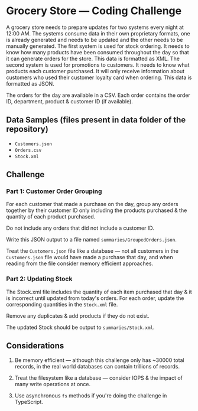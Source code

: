 # Grocery Store — Coding Challenge

A grocery store needs to prepare updates for two systems every night at 12:00 AM. The systems consume data in their own proprietary formats, one is already generated and needs to be updated and the other needs to be manually generated.  The first system is used for stock ordering. It needs to know how many products have been consumed throughout the day so that it can generate orders for the store. This data is formatted as XML. The second system is used for promotions to customers. It needs to know what products each customer purchased. It will only receive information about customers who used their customer loyalty card when ordering. This data is formatted as JSON.

The orders for the day are available in a CSV. Each order contains the order ID, department, product & customer ID (if available).

## Data Samples (files present in data folder of the repository)
 - `Customers.json`
 - `Orders.csv` 
 - `Stock.xml`

## Challenge

### Part 1: Customer Order Grouping

For each customer that made a purchase on the day, group any orders together by their customer ID only including the products purchased & the quantity of each product purchased.

Do not include any orders that did not include a customer ID.

Write this JSON output to a file named `summaries/GroupedOrders.json`.

Treat the `Customers.json` file like a database — not all customers in the `Customers.json` file would have made a purchase that day, and when reading from the file consider memory efficient approaches.

### Part 2: Updating Stock

The Stock.xml file includes the quantity of each item purchased that day & it is incorrect until updated from today's orders. For each order, update the corresponding quantities in the `Stock.xml` file.

Remove any duplicates & add products if they do not exist.

The updated Stock should be output to `summaries/Stock.xml`.

## Considerations

1. Be memory efficient — although this challenge only has ~30000 total records, in the real world databases can contain trillions of records.

2. Treat the filesystem like a database — consider IOPS & the impact of many write operations at once.

3. Use asynchronous `fs` methods if you're doing the challenge in TypeScript.

